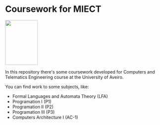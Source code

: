 # Coursework for MIECT

<img src="https://photos1.blogger.com/blogger/5396/1861/400/Logo.jpg" width="105" height="145">

In this repository there's some coursework developed for Computers and Telematics Engineering course at the University of Aveiro.

<p>You can find work to some subjects, like:

- Formal Languages and Automata Theory (LFA)
- Programation I (P1)
- Programation II (P2)
- Programation III (P3)
- Computers Architecture I (AC-1)
